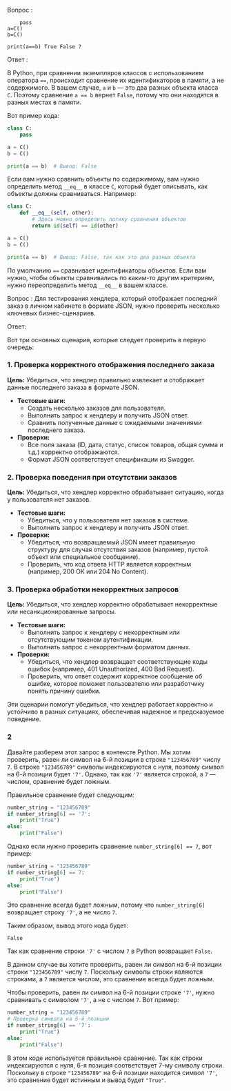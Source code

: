 Вопрос :

```class C:
    pass
a=C()
b=C()

print(a==b) True False ?
```

Ответ :

В Python, при сравнении экземпляров классов с использованием оператора `==`, происходит сравнение их идентификаторов в памяти, а не содержимого. В вашем случае, `a` и `b` — это два разных объекта класса `C`. Поэтому сравнение `a == b` вернет `False`, потому что они находятся в разных местах в памяти.

Вот пример кода:

```python
class C:
    pass

a = C()
b = C()

print(a == b)  # Вывод: False
```

Если вам нужно сравнить объекты по содержимому, вам нужно определить метод `__eq__` в классе `C`, который будет описывать, как объекты должны сравниваться. Например:

```python
class C:
    def __eq__(self, other):
        # Здесь можно определить логику сравнения объектов
        return id(self) == id(other)

a = C()
b = C()

print(a == b)  # Вывод: False, так как это два разных объекта
```

По умолчанию `==` сравнивает идентификаторы объектов. Если вам нужно, чтобы объекты сравнивались по каким-то другим критериям, нужно переопределить метод `__eq__` в вашем классе.


Вопрос :
Для тестирования хендлера, который отображает последний заказ в личном кабинете в формате JSON, нужно проверить несколько ключевых бизнес-сценариев.

Ответ:

Вот три основных сценария, которые следует проверить в первую очередь:

### 1. Проверка корректного отображения последнего заказа
**Цель:** Убедиться, что хендлер правильно извлекает и отображает данные последнего заказа в формате JSON.
- **Тестовые шаги:**
  - Создать несколько заказов для пользователя.
  - Выполнить запрос к хендлеру и получить JSON ответ.
  - Сравнить полученные данные с ожидаемыми значениями последнего заказа.
- **Проверки:**
  - Все поля заказа (ID, дата, статус, список товаров, общая сумма и т.д.) корректно отображаются.
  - Формат JSON соответствует спецификации из Swagger.

### 2. Проверка поведения при отсутствии заказов
**Цель:** Убедиться, что хендлер корректно обрабатывает ситуацию, когда у пользователя нет заказов.
- **Тестовые шаги:**
  - Убедиться, что у пользователя нет заказов в системе.
  - Выполнить запрос к хендлеру и получить JSON ответ.
- **Проверки:**
  - Убедиться, что возвращаемый JSON имеет правильную структуру для случая отсутствия заказов (например, пустой объект или специальное сообщение).
  - Проверить, что код ответа HTTP является корректным (например, 200 OK или 204 No Content).

### 3. Проверка обработки некорректных запросов
**Цель:** Убедиться, что хендлер корректно обрабатывает некорректные или несанкционированные запросы.
- **Тестовые шаги:**
  - Выполнить запрос к хендлеру с некорректным или отсутствующим токеном аутентификации.
  - Выполнить запрос с некорректным форматом данных.
- **Проверки:**
  - Убедиться, что хендлер возвращает соответствующие коды ошибок (например, 401 Unauthorized, 400 Bad Request).
  - Проверить, что ответ содержит корректное сообщение об ошибке, которое поможет пользователю или разработчику понять причину ошибки.

Эти сценарии помогут убедиться, что хендлер работает корректно и устойчиво в разных ситуациях, обеспечивая надежное и предсказуемое поведение.

### 2
Давайте разберем этот запрос в контексте Python. Мы хотим проверить, равен ли символ на 6-й позиции в строке `"123456789"` числу `7`. В строке `"123456789"` символы индексируются с нуля, поэтому символ на 6-й позиции будет `'7'`. Однако, так как `'7'` является строкой, а `7` — числом, сравнение будет ложным.

Правильное сравнение будет следующим:

```python
number_string = "123456789"
if number_string[6] == '7':
    print("True")
else:
    print("False")
```

Однако если нужно проверить сравнение `number_string[6] == 7`, вот пример:

```python
number_string = "123456789"
if number_string[6] == 7:
    print("True")
else:
    print("False")
```

Это сравнение всегда будет ложным, потому что `number_string[6]` возвращает строку `'7'`, а не число `7`. 

Таким образом, вывод этого кода будет:

```plaintext
False
```

Так как сравнение строки `'7'` с числом `7` в Python возвращает `False`.


В данном случае вы хотите проверить, равен ли символ на 6-й позиции строки `"123456789"` числу `7`. Поскольку символы строки являются строками, а `7` является числом, это сравнение всегда будет ложным.

Чтобы проверить, равен ли символ на 6-й позиции строке `'7'`, нужно сравнивать с символом `'7'`, а не с числом `7`. Вот пример:

```python
number_string = "123456789"
# Проверка символа на 6-й позиции
if number_string[6] == '7':
    print("True")
else:
    print("False")
```

В этом коде используется правильное сравнение. Так как строки индексируются с нуля, 6-я позиция соответствует 7-му символу строки. Поскольку в строке `"123456789"` на 6-й позиции находится символ `'7'`, это сравнение будет истинным и вывод будет `"True"`.
